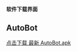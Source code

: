 #### 软件下载界面

## AutoBot

[点击下载 最新 AutoBot.apk](https://mobile.tntok.top/api/apk/download/latest ":target=_blank")
